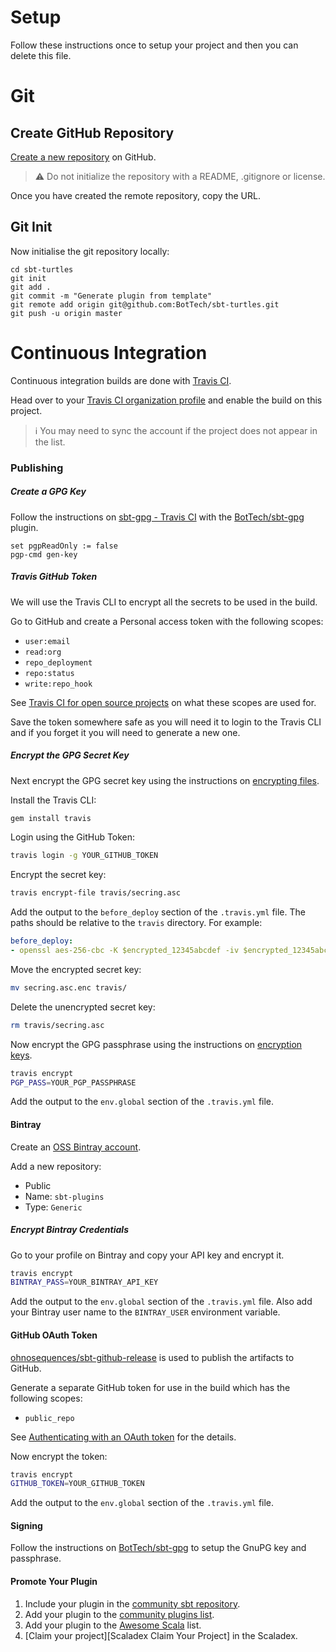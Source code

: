 # Setup

Follow these instructions once to setup your project and then you can delete this file.

# Git

## Create GitHub Repository

[Create a new repository] on GitHub.

> ⚠️ Do not initialize the repository with a README, .gitignore or license.

Once you have created the remote repository, copy the URL.

## Git Init

Now initialise the git repository locally:

```shell script
cd sbt-turtles
git init
git add .
git commit -m "Generate plugin from template"
git remote add origin git@github.com:BotTech/sbt-turtles.git
git push -u origin master
```

# Continuous Integration

Continuous integration builds are done with [Travis CI].

Head over to your [Travis CI organization profile] and enable the build on this project.

> ℹ️ You may need to sync the account if the project does not appear in the list.

### Publishing

##### Create a GPG Key

Follow the instructions on [sbt-gpg - Travis CI] with the [BotTech/sbt-gpg] plugin.

```sbtshell
set pgpReadOnly := false
pgp-cmd gen-key
```

##### Travis GitHub Token

We will use the Travis CLI to encrypt all the secrets to be used in the build.

Go to GitHub and create a Personal access token with the following scopes:
* `user:email`
* `read:org`
* `repo_deployment`
* `repo:status`
* `write:repo_hook`

See [Travis CI for open source projects][Travis OSS] on what these scopes are used for.

Save the token somewhere safe as you will need it to login to the Travis CLI and if you forget it you will need to
generate a new one.

##### Encrypt the GPG Secret Key

Next encrypt the GPG secret key using the instructions on [encrypting files][Travis Encrypting Files].

Install the Travis CLI:
```bash
gem install travis
```

Login using the GitHub Token:
```bash
travis login -g YOUR_GITHUB_TOKEN
```

Encrypt the secret key:
```bash
travis encrypt-file travis/secring.asc
```

Add the output to the `before_deploy` section of the `.travis.yml` file.
The paths should be relative to the `travis` directory. For example:
```yaml
before_deploy:
- openssl aes-256-cbc -K $encrypted_12345abcdef -iv $encrypted_12345abcdef -in travis/key.asc.enc -out travis/key.asc -d
```

Move the encrypted secret key:
```bash
mv secring.asc.enc travis/
```

Delete the unencrypted secret key:
```bash
rm travis/secring.asc
```

Now encrypt the GPG passphrase using the instructions on [encryption keys][Travis Encryption Keys].
```bash
travis encrypt
PGP_PASS=YOUR_PGP_PASSPHRASE
```

Add the output to the `env.global` section of the `.travis.yml` file.

#### Bintray

Create an [OSS Bintray account][Bintray OSS Signup].

Add a new repository:
* Public
* Name: `sbt-plugins`
* Type: `Generic`

##### Encrypt Bintray Credentials

Go to your profile on Bintray and copy your API key and encrypt it.
```bash
travis encrypt
BINTRAY_PASS=YOUR_BINTRAY_API_KEY
```

Add the output to the `env.global` section of the `.travis.yml` file.
Also add your Bintray user name to the `BINTRAY_USER` environment variable.

#### GitHub OAuth Token

[ohnosequences/sbt-github-release][sbt-github-release] is used to publish the artifacts to GitHub.

Generate a separate GitHub token for use in the build which has the following scopes:
* `public_repo`

See [Authenticating with an OAuth token][Travis OAuth] for the details.

Now encrypt the token:
```bash
travis encrypt
GITHUB_TOKEN=YOUR_GITHUB_TOKEN
```

Add the output to the `env.global` section of the `.travis.yml` file.

#### Signing

Follow the instructions on [BotTech/sbt-gpg][BotTech/sbt-gpg Travis CI] to setup the GnuPG key and passphrase.

#### Promote Your Plugin

1. Include your plugin in the [community sbt repository][Community Repo].
1. Add your plugin to the [community plugins list][Community Plugins].
1. Add your plugin to the [Awesome Scala] list.
1. [Claim your project][Scaladex Claim Your Project] in the Scaladex.

[Awesome Scala]: https://github.com/lauris/awesome-scala
[Bintray OSS Signup]: https://bintray.com/signup/oss
[BotTech/sbt-gpg]: https://github.com/BotTech/sbt-gpg
[BotTech/sbt-gpg Travis CI]: https://github.com/BotTech/sbt-gpg#travis-ci
[Community Plugins]: https://github.com/sbt/website#attention-plugin-authors
[Community Repo]: https://www.scala-sbt.org/1.x/docs/Bintray-For-Plugins.html#Linking+your+package+to+the+sbt+organization
[create a new repository]: https://github.com/organizations/BotTech/repositories/new
[Create GPG Key]: https://www.scala-sbt.org/sbt-pgp/usage.html
[sbt-gpg - Travis CI]: https://github.com/BotTech/sbt-gpg#travis-ci
[sbt-github-release]: https://github.com/ohnosequences/sbt-github-release
[Scaladex Claim You Project]: https://github.com/scalacenter/scaladex-contrib#claim-your-project
[travis ci]: https://travis-ci.com
[travis ci organization profile]: https://travis-ci.com/profile/BotTech
[Travis Encrypting Files]: https://docs.travis-ci.com/user/encrypting-files
[Travis Encryption Keys]: https://docs.travis-ci.com/user/encryption-keys
[Travis OAuth]: https://docs.travis-ci.com/user/deployment/releases/#authenticating-with-an-oauth-token
[Travis OSS]: https://docs.travis-ci.com/user/github-oauth-scopes/#travis-ci-for-open-source-projects
